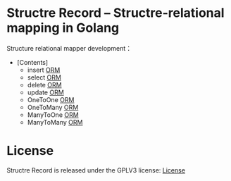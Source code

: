 # Structre Record – Structre-relational mapping in Golang

Structure relational mapper development：
* [Contents]
    * insert [ORM](#orm_insert)
    * select [ORM](#orm_select)
    * delete [ORM](#orm_delete)
    * update [ORM](#orm_update)
    * OneToOne [ORM](#orm_One_to_one)
    * OneToMany [ORM](#orm_One_to_many)
    * ManyToOne [ORM](#orm_many_to_one)
    * ManyToMany [ORM](#orm_many_to_many)


# License

Structre Record is released under the GPLV3 license:
    [License](https://github.com/wackonline/structrecord/blob/master/LICENSE)